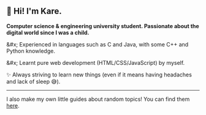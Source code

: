 ## &#x1F44B; Hi! I'm Kare.
**Computer science & engineering university student. Passionate about the
digital world since I was a child.**

&#x; Experienced in languages such as C and Java, with some C++ and
Python knowledge.

&#x; Learnt pure web development (HTML/CSS/JavaScript) by myself.

&#x2728; Always striving to learn new things (even if it means having headaches
and lack of sleep &#x1F605;).

---

I also make my own little guides about random topics! You can find them
[here](https://kareiku.github.io/misc).
